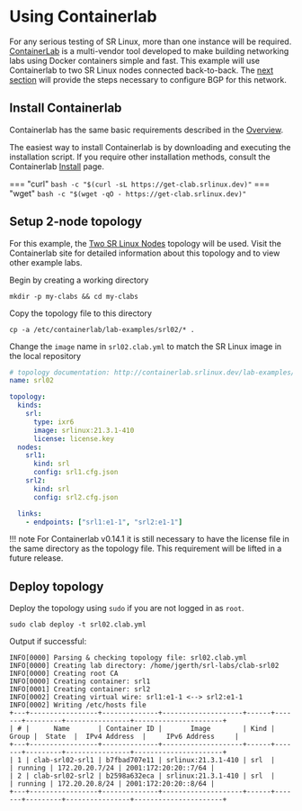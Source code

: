 # Using Containerlab

For any serious testing of SR Linux, more than one instance will be required.
[ContainerLab](https://containerlab.srlinux.dev/) is a multi-vendor tool developed to make building networking labs using Docker containers simple and fast.
This example will use Containerlab to two SR Linux nodes connected back-to-back.
The [next section](bgp.md) will provide the steps necessary to configure BGP for this network.

## Install Containerlab

Containerlab has the same basic requirements described in the [Overview](../index.md).

The easiest way to install Containerlab is by downloading and executing the installation script.
If you require other installation methods, consult the Containerlab [Install](https://containerlab.srlinux.dev/install/) page.


=== "curl"
    ```
    bash -c "$(curl -sL https://get-clab.srlinux.dev)"
    ```
=== "wget"
    ```
    bash -c "$(wget -qO - https://get-clab.srlinux.dev)"
    ```

## Setup 2-node topology

For this example, the [Two SR Linux Nodes](https://containerlab.srlinux.dev/lab-examples/two-srls/) topology will be used.
Visit the Containerlab site for detailed information about this topology and to view other example labs.

Begin by creating a working directory

```shell
mkdir -p my-clabs && cd my-clabs
```

Copy the topology file to this directory

```shell
cp -a /etc/containerlab/lab-examples/srl02/* .
```

Change the `image` name in `srl02.clab.yml` to match the SR Linux image in the local repository

```yaml
# topology documentation: http://containerlab.srlinux.dev/lab-examples/two-srls/
name: srl02

topology:
  kinds:
    srl:
      type: ixr6
      image: srlinux:21.3.1-410
      license: license.key
  nodes:
    srl1:
      kind: srl
      config: srl1.cfg.json
    srl2:
      kind: srl
      config: srl2.cfg.json

  links:
    - endpoints: ["srl1:e1-1", "srl2:e1-1"]
```

!!! note
    For Containerlab v0.14.1 it is still necessary to have the license file in the same directory as the topology file.
    This requirement will be lifted in a future release.


## Deploy topology

Deploy the topology using `sudo` if you are not logged in as `root`.

```shell
sudo clab deploy -t srl02.clab.yml
```

Output if successful:

```shell
INFO[0000] Parsing & checking topology file: srl02.clab.yml
INFO[0000] Creating lab directory: /home/jgerth/srl-labs/clab-srl02
INFO[0000] Creating root CA
INFO[0000] Creating container: srl1
INFO[0001] Creating container: srl2
INFO[0002] Creating virtual wire: srl1:e1-1 <--> srl2:e1-1
INFO[0002] Writing /etc/hosts file
+---+-----------------+--------------+--------------------+------+-------+---------+----------------+----------------------+
| # |      Name       | Container ID |       Image        | Kind | Group |  State  |  IPv4 Address  |     IPv6 Address     |
+---+-----------------+--------------+--------------------+------+-------+---------+----------------+----------------------+
| 1 | clab-srl02-srl1 | b7fbad707e11 | srlinux:21.3.1-410 | srl  |       | running | 172.20.20.7/24 | 2001:172:20:20::7/64 |
| 2 | clab-srl02-srl2 | b2598a632eca | srlinux:21.3.1-410 | srl  |       | running | 172.20.20.8/24 | 2001:172:20:20::8/64 |
+---+-----------------+--------------+--------------------+------+-------+---------+----------------+----------------------+
```
